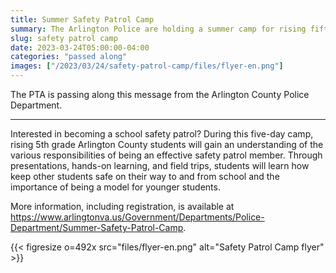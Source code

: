 ```yaml
--- 
title: Summer Safety Patrol Camp
summary: The Arlington Police are holding a summer camp for rising fifth graders to learn about being an effective safety patrol member.
slug: safety patrol camp
date: 2023-03-24T05:00:00-04:00
categories: "passed along"
images: ["/2023/03/24/safety-patrol-camp/files/flyer-en.png"]
---
```


The PTA is passing along this message from the Arlington County Police Department.

---

Interested in becoming a school safety patrol? During this five-day camp, rising 5th grade Arlington County students will gain an understanding of the various responsibilities of being an effective safety patrol member. Through presentations, hands-on learning, and field trips, students will learn how keep other students safe on their way to and from school and the importance of being a model for younger students.

More information, including registration, is available at https://www.arlingtonva.us/Government/Departments/Police-Department/Summer-Safety-Patrol-Camp.

{{< figresize o=492x src="files/flyer-en.png" alt="Safety Patrol Camp flyer" >}}
